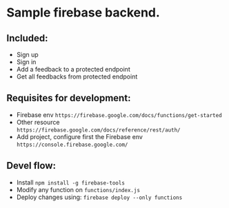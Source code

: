 # Sample firebase backend.

## Included:

- Sign up
- Sign in
- Add a feedback to a protected endpoint
- Get all feedbacks from protected endpoint

## Requisites for development:

- Firebase env `https://firebase.google.com/docs/functions/get-started`
- Other resource `https://firebase.google.com/docs/reference/rest/auth/`
- Add project, configure first the Firebase env `https://console.firebase.google.com/`

## Devel flow:

- Install `npm install -g firebase-tools`
- Modify any function on `functions/index.js`
- Deploy changes using: `firebase deploy --only functions`